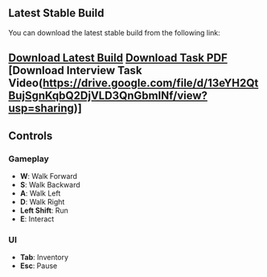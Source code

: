 ## Latest Stable Build

You can download the latest stable build from the following link:

[Download Latest Build](https://drive.google.com/file/d/1inBwihRi3_QQWlThzO52t07jgVlHTDhV/view?usp=sharing)
[Download Task PDF](https://drive.google.com/file/d/1Whu5CQclgAkDsX8-p2EGQj6k_ha9DiyO/view?usp=sharing)
[Download Interview Task Video(https://drive.google.com/file/d/13eYH2QtBujSgnKqbQ2DjVLD3QnGbmlNf/view?usp=sharing)]
---

## Controls

### Gameplay

- **W**: Walk Forward
- **S**: Walk Backward
- **A**: Walk Left
- **D**: Walk Right
- **Left Shift**: Run
- **E**: Interact

### UI

- **Tab**: Inventory
- **Esc**: Pause

